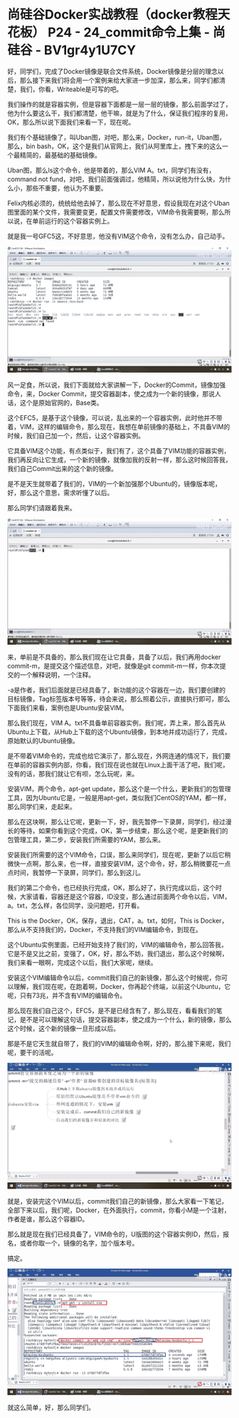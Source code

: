 # 尚硅谷Docker实战教程（docker教程天花板） P24 - 24_commit命令上集 - 尚硅谷 - BV1gr4y1U7CY

好，同学们，完成了Docker镜像是联合文件系统，Docker镜像是分层的理念以后，那么接下来我们将会用一个案例来给大家进一步加深，那么来，同学们都清楚，我们，你看，Writeable是可写的吧。

我们操作的就是容器实例，但是容器下面都是一层一层的镜像，那么前面学过了，他为什么要这么干，我们都清楚，他干嘛，就是为了什么，保证我们程序的复用，OK，那么所以说下面我们来看一下，现在呢。

我们有个基础镜像了，叫Uban图，对吧，那么来，Docker，run-it，Uban图，那么，bin bash，OK，这个是我们从官网上，我们从阿里库上，拽下来的这么一个最精简的，最基础的基础镜像。

Uban图，那么ls这个命令，他是带着的，那么VIM A。txt，同学们有没有，command not fund，对吧，我们前面强调过，他精简，所以说他为什么快，为什么小，那些不重要，他认为不重要。

Felix内核必须的，统统给他去掉了，那么现在不好意思，假设我现在对这个Uban图里面的某个文件，我需要变更，配置文件需要修改，VIM命令我需要啊，那么所以说，在单前运行的这个容器实例上。

就是我一号GFC5这，不好意思，他没有VIM这个命令，没有怎么办，自己动手。

![](img/518cfec82ff82f6fd553f4ff61fe46c5_1.png)

风一足食，所以说，我们下面就给大家讲解一下，Docker的Commit，镜像加强命令，来，Docker Commit，提交容器副本，使之成为一个新的镜像，那说人话，这个是原始官网的，Base类。

这个EFC5，是基于这个镜像，可以说，乱出来的一个容器实例，此时他并不带着，VIM，这样的编辑命令，那么现在，我想在单前镜像的基础上，不具备VIM的时候，我们自己加一个，然后，让这个容器实例。

它具备VIM这个功能，有点类似于，我们有了，这个具备了VIM功能的容器实例，我们再反向让它生成，一个新的镜像，就像加我的反射一样，那么这时候回答我，我们自己Commit出来的这个新的镜像。

是不是天生就带着了我们的，VIM的一个新加强那个Ubuntu的，镜像版本呢，好，那么这个意思，需求听懂了以后。

那么同学们请跟着我来。

![](img/518cfec82ff82f6fd553f4ff61fe46c5_3.png)

来，单前是不具备的，那么我们现在让它具备，具备了以后，我们再用docker commit-m，是提交这个描述信息，对吧，就像是git commit-m一样，你本次提交的一个解释说明，一个注释。

-a是作者，我们后面就是已经具备了，新功能的这个容器在一边，我们要创建的目标镜像，Tag标签版本号等等，待会来说，那么照着公示，直接执行即可，那么下面我们来看，案例也是Ubuntu安装VIM。

那么我们现在，VIM A。txt不具备单前容器实例，我们呢，弄上来，那么首先从Ubuntu上下载，从Hub上下载的这个Ubuntu镜像，到本地并成功运行了，完成，原始默认的Ubuntu镜像。

是不带着VIM命令的，完成也给它演示了，那么现在，外网连通的情况下，我们要在单前的容器实例内部，你看，我们现在说也就在Linux上面干活了吧，我们呢，没有的话，那我们就让它有呗，怎么玩呢，来。

安装VIM，两个命令，apt-get update，那么这个是一个什么，更新我们的包管理工具，因为Ubuntu它是，一般是用apt-get，类似我们CentOS的YAM，都一样，那么同学们来，走起来。

那么在这块啊，那么让它呢，更新一下，好，我先暂停一下录屏，同学们，经过漫长的等待，如果你看到这个完成，OK，第一步结束，那么这个呢，是更新我们的包管理工具，第二步，安装我们所需要的YAM，那么来。

安装我们所需要的这个VIM命令，口误，那么来同学们，现在呢，更新了以后它稍微快一点啊，那么来，也一样，直接安装VIM，这个命令，好，那么稍微要花一点点时间，我暂停一下录屏，同学们，那么到这儿。

我们的第二个命令，也已经执行完成，OK，那么好了，执行完成以后，这个时候，大家请看，容器还是这个容器，ID没变，那么通过前面两个命令以后，VIM，a。txt，怎么样，各位同学，没问题吧，打开看。

This is the Docker，OK，保存，退出，CAT，a。txt，如何，This is Docker，那么从不支持我们的，Docker，不支持我们的VIM编辑命令，到现在。

这个Ubuntu实例里面，已经开始支持了我们的，VIM的编辑命令，那么回答我，它是不是又比之前，变强了，OK，好，那么不妨，我们退出，那么这个时候啊，我们来看一眼啊，完成这个以后，我们大家呢，继续。

安装这个VIM编辑命令以后，commit我们自己的新镜像，那么这个时候呢，你可以理解，我们现在呢，在跑着啊，Docker，你再起个终端，以前这个Ubuntu，它呢，只有73兆，并不含有VIM的编辑命令。

那么现在我们自己这个，EFC5，是不是已经含有了，那么现在，看看我们的笔记，是不是可以理解这句话，提交容器副本，使之成为一个什么，新的镜像，那么这个时候，这个新的镜像一旦形成以后。

那是不是它天生就自带了，我们的VIM的编辑命令啊，好的，那么接下来呢，我们呢，要干的活呢。

![](img/518cfec82ff82f6fd553f4ff61fe46c5_5.png)

就是，安装完这个VIM以后，commit我们自己的新镜像，那么大家看一下笔记，全部下来以后，我们呢，Docker，在外面执行，commit，你看小M是一个注射，作者是谁，那么这个容器ID。

那么就是现在我们已经具备了，VIM命令的，U版图的这个容器实例ID，然后，报名，或者你取一个，镜像的名字，加个版本号。

搞定。

![](img/518cfec82ff82f6fd553f4ff61fe46c5_7.png)

就这么简单，好，那么同学们。